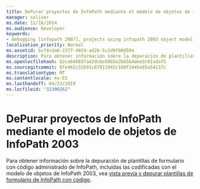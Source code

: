 ```yaml
---
title: DePurar proyectos de InfoPath mediante el modelo de objetos de InfoPath 2003
manager: soliver
ms.date: 11/16/2014
ms.audience: Developer
keywords:
- debugging [infopath 2007], projects using infopath 2003 object model,InfoPath 2007, debugging,projects [InfoPath 2007], debugging
localization_priority: Normal
ms.assetid: bcf4cda0-2377-4924-ad26-5c2d9f98d594
description: Para obtener información sobre la depuración de plantillas de formulario con código administrado de InfoPath, incluidas las codificadas con el modelo de objetos de InfoPath 2003, vea vista previa y dePurar plantillas de formulario de InfoPath con código.
ms.openlocfilehash: b2ca646037a42dcbe50b5e2b65b4dee3c81adaf5
ms.sourcegitcommit: 8fe462c32b91c87911942c188f3445e85a54137c
ms.translationtype: MT
ms.contentlocale: es-ES
ms.lasthandoff: 04/23/2019
ms.locfileid: "32300262"
---
```

# <a name="debug-infopath-projects-using-the-infopath-2003-object-model"></a>DePurar proyectos de InfoPath mediante el modelo de objetos de InfoPath 2003

Para obtener información sobre la depuración de plantillas de formulario con código administrado de InfoPath, incluidas las codificadas con el modelo de objetos de InfoPath 2003, vea [vista previa y depurar plantillas de formulario de InfoPath con código](how-to-preview-and-debug-infopath-form-templates-with-code.md).
  

